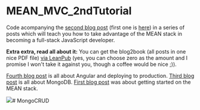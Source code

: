MEAN_MVC_2ndTutorial
====================

Code acompanying the [second blog post](https://hackhands.com/delving-node-js-express-web-framework/) (first one is [here](https://hackhands.com/how-to-get-started-on-the-mean-stack/)) in a series of posts which will teach you how to take advantage of the MEAN stack in becoming a full-stack JavaScript developer.

**Extra extra, read all about it:** You can get the blog2book (all posts in one nice PDF file) [via LeanPub](https://leanpub.com/meantodo) (yes, you can choose zero as the amount and I promise I won't take it against you, though a coffee would be nice ;)).

[Fourth blog post](https://hackhands.com/finishing-Angular-TODO-application-deploying-production/) is all about Angular and deploying to production.
[Third blog post](https://hackhands.com/mongodb-crud-mvc-way-with-passport-authentication/) is all about MongoDB.
[First blog post](https://hackhands.com/how-to-get-started-on-the-mean-stack/) was about getting started on the MEAN stack. 

![](http://www.nikola-breznjak.com/blog/wp-content/uploads/2014/11/allTheThingsInJustOneJsFile.jpg)# MongoCRUD
